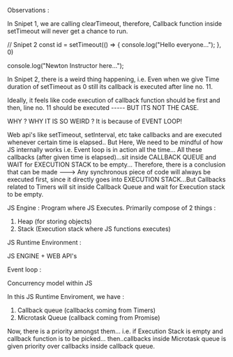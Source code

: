 Observations :

In Snipet 1, we are calling clearTimeout, therefore, Callback function inside 
setTimeout will never get a chance to run.

// Snipet 2
const id = setTimeout(() => {
    console.log("Hello everyone...");
}, 0)

console.log("Newton Instructor here...");

In Snipet 2, there is a weird thing happening, i.e. Even when we give Time duration of setTimeout as 0 still its callback is executed after line no. 11.

Ideally, it feels like code execution of callback function should be first and then,
line no. 11 should be executed ----- BUT ITS NOT THE CASE.

WHY ? WHY IT IS SO WEIRD ?
It is because of EVENT LOOP!

Web api's like setTimeout, setInterval, etc take callbacks and are executed whenever certain time is elapsed..
But Here, We need to be mindful of how JS internally works i.e. Event loop is in
action all the time...
All these callbacks (after given time is elapsed)...sit inside CALLBACK QUEUE and
WAIT for EXECUTION STACK to be empty...
Therefore, there is a conclusion that can be made ---> 
Any synchronous piece of code will always be executed first, since it directly goes into EXECUTION STACK...But Callbacks related to Timers will sit inside Callback Queue and wait for Execution stack to be empty.


JS Engine :
Program where JS Executes.
Primarily compose of 2 things :

1. Heap (for storing objects)
2. Stack (Execution stack where JS functions executes)

JS Runtime Environment :

JS ENGINE + WEB API's

Event loop :

Concurrency model within JS

In this JS Runtime Enviroment, we have :

1. Callback queue (callbacks coming from Timers)
2. Microtask Queue (callback coming from Promise)

Now, there is a priority amongst them...
i.e. if Execution Stack is empty and callback function is to be picked...
then..callbacks inside Microtask queue is given priority over callbacks inside
callback queue. 